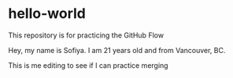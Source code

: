 # hello-world
This repository is for practicing the GitHub Flow

Hey, my name is Sofiya. I am 21 years old and from Vancouver, BC. 

This is me editing to see if I can practice merging 
